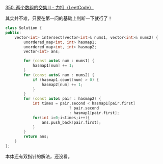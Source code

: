 [350. 两个数组的交集 II - 力扣（LeetCode）](https://leetcode.cn/problems/intersection-of-two-arrays-ii/)

其实并不难，只要在第一问的基础上判断一下就行了！

```cpp
class Solution {
public:
    vector<int> intersect(vector<int>& nums1, vector<int>& nums2) {
        unordered_map<int, int> hasmap1;
        unordered_map<int, int> hasmap2;
        vector<int> ans;

        for (const auto& num : nums1) {
            hasmap1[num] += 1;
        }
        for (const auto& num : nums2) {
            if (hasmap1.count(num) > 0) {
                hasmap2[num] += 1;
            }
        }
        for (const auto& pair : hasmap2) {
            int times = pair.second < hasmap1[pair.first]
                            ? pair.second
                            : hasmap1[pair.first];
            for(int i=0;i<times;i++){
                ans.push_back(pair.first);
            }
        }
        return ans;
    }
};

```

本体还有双指针的解法，还没看。